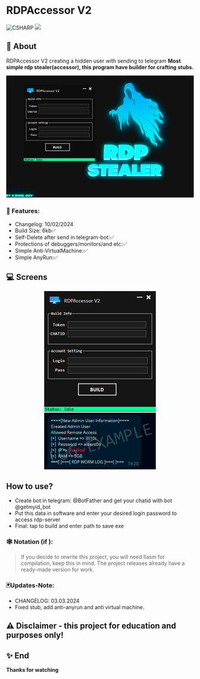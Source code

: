 # RDPAccessor V2

![CSHARP](https://img.shields.io/badge/Language-CSHARP-aqua?style=for-the-badge&logo=CS)
![](SAMPLE.jpg)

## 📑 About
</b>RDPAccessor V2 creating a hidden user with sending to telegram</b>
<strong>Most simple rdp stealer(accessor), this program have builder for crafting stubs.</strong>



![](banner.png)
### 💾 Features:
 * Changelog: 10/02/2024
 * Build Size: 6kb✅
 * Self-Delete after send in telegram-bot:✅
 * Protections of debuggers/monitors/and etc:✅
 * Simple Anti-VirtualMachine:✅
 * Simple AnyRun:✅

## 💻 Screens
<p float="left" align="center">
  <img alt="screen" width="300" src="lck.png">
  <img alt="screen" width="300" src="log.png">
</p> 



## How to use?
 * Create bot in telegram: @BotFather and get your chatid with bot @getmyid_bot
 * Put this data in software and enter your desired login password to access rdp-server
 * Final: tap to build and enter path to save exe

 ### 🕸️ Notation (if ):
 > If you decide to rewrite this project, you will need Ilasm for compilation, keep this in mind.
 > The project releases already have a ready-made version for work.


 ### 🃏Updates-Note:
 * CHANGELOG: 03.03.2024
 * Fixed stub, add anti-anyrun and anti virtual machine.


## ⚠️ Disclaimer - this project for education and purposes only!

## ✨ End
<strong>Thanks for watching</strong>
